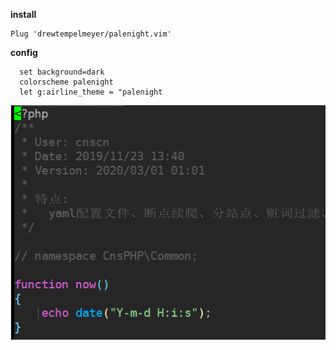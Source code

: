 **install**
```vim
Plug 'drewtempelmeyer/palenight.vim'
```

**config**
```vim
  set background=dark
  colorscheme palenight
  let g:airline_theme = "palenight
``` 

![avatar](imgs/palenight.PNG)
